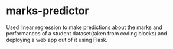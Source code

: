 # marks-predictor
Used linear regression to make predictions about the marks and performances of a student dataset(taken from coding blocks) and deploying a web app out of it using Flask.
